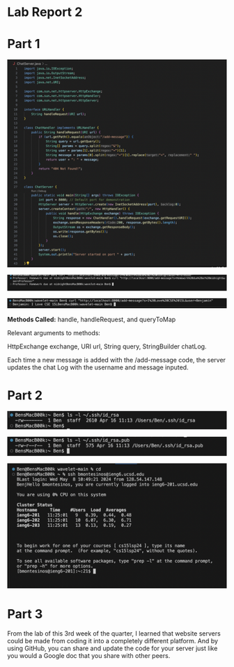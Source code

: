 # Lab Report 2

# Part 1

![Image](ChatServerCode.png)


![Image](addmsgex1.png)


![Image](addmsgex2.png)



**Methods Called:**
handle, handleRequest, and queryToMap

Relevant arguments to methods: 

HttpExchange exchange, URI url, String query, StringBuilder chatLog.

Each time a new message is added with the /add-message code, the server updates the chat Log with the username and message inputed. 

# Part 2

![Image](privkey.png)


![Image](pubkey.png)


![Image](login.png)


# Part 3 

From the lab of this 3rd week of the quarter, I learned that website servers could be made from coding it into a completely different platform. And by using GitHub, you can share and update the code for your server just like you would a Google doc that you share with other peers.
